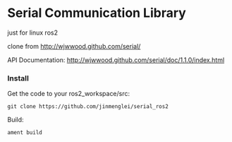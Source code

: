 # Serial Communication Library
just for linux ros2


clone from http://wjwwood.github.com/serial/

API Documentation: http://wjwwood.github.com/serial/doc/1.1.0/index.html



### Install

Get the code to your ros2_workspace/src:

    git clone https://github.com/jinmenglei/serial_ros2
Build:

    ament build

